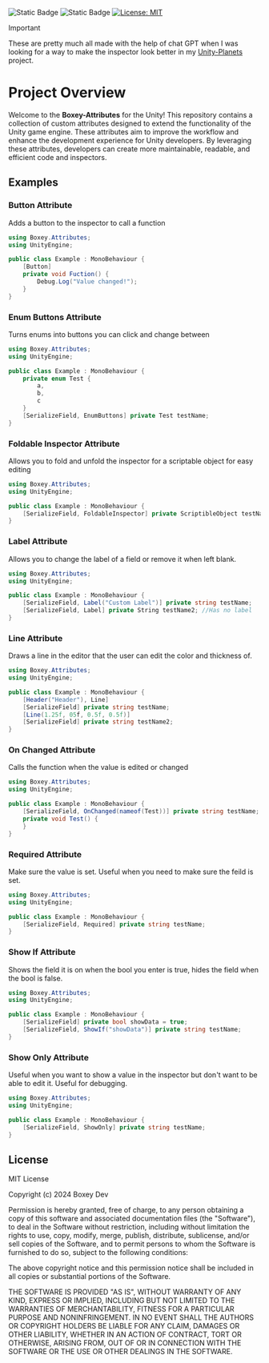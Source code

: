 ![Static Badge](https://img.shields.io/badge/Verson-2022.3.22f1-5300EB?style=for-the-badge&logo=Unity)
![Static Badge](https://img.shields.io/badge/Version-1.0.0-blue?style=for-the-badge)
[![License: MIT](https://img.shields.io/badge/License-MIT-yellow.svg?style=for-the-badge)](https://opensource.org/licenses/MIT)

> [!IMPORTANT]
These are pretty much all made with the help of chat GPT when I was looking for a way to make the inspector look better in my [Unity-Planets](https://github.com/B0XEY/Unity-Planets) project.

# Project Overview
Welcome to the **Boxey-Attributes** for the Unity! This repository contains a collection of custom attributes designed to extend the functionality of the Unity game engine. These attributes aim to improve the workflow and enhance the development experience for Unity developers. By leveraging these attributes, developers can create more maintainable, readable, and efficient code and inspectors.

## Examples
### Button Attribute
Adds a button to the inspector to call a function
```c#
using Boxey.Attributes;
using UnityEngine;

public class Example : MonoBehaviour {
    [Button]
    private void Fuction() {
        Debug.Log("Value changed!");
    }
}
```
### Enum Buttons Attribute
Turns enums into buttons you can click and change between
```c#
using Boxey.Attributes;
using UnityEngine;

public class Example : MonoBehaviour {
    private enum Test {
        a,
        b,
        c
    }
    [SerializeField, EnumButtons] private Test testName;
}
```
### Foldable Inspector Attribute
Allows you to fold and unfold the inspector for a scriptable object for easy editing
```c#
using Boxey.Attributes;
using UnityEngine;

public class Example : MonoBehaviour {
    [SerializeField, FoldableInspector] private ScriptibleObject testName;
}
```
### Label Attribute
Allows you to change the label of a field or remove it when left blank.
```c#
using Boxey.Attributes;
using UnityEngine;

public class Example : MonoBehaviour {
    [SerializeField, Label("Custom Label")] private string testName;
    [SerializeField, Label] private String testName2; //Has no label
}
```
### Line Attribute
Draws a line in the editor that the user can edit the color and thickness of.
```c#
using Boxey.Attributes;
using UnityEngine;

public class Example : MonoBehaviour {
    [Header("Header"), Line]
    [SerializeField] private string testName;
    [Line(1.25f, 05f, 0.5f, 0.5f)]
    [SerializeField] private string testName2;
}
```
### On Changed Attribute
Calls the function when the value is edited or changed
```c#
using Boxey.Attributes;
using UnityEngine;

public class Example : MonoBehaviour {
    [SerializeField, OnChanged(nameof(Test))] private string testName;
    private void Test() {       
    }
}
```
### Required Attribute
Make sure the value is set. Useful when you need to make sure the feild is set.
```c#
using Boxey.Attributes;
using UnityEngine;

public class Example : MonoBehaviour {
    [SerializeField, Required] private string testName;
}
```
### Show If Attribute
Shows the field it is on when the bool you enter is true, hides the field when the bool is false.
```c#
using Boxey.Attributes;
using UnityEngine;

public class Example : MonoBehaviour {
    [SerializeField] private bool showData = true;
    [SerializeField, ShowIf("showData")] private string testName;
}
```
### Show Only Attribute
Useful when you want to show a value in the inspector but don't want to be able to edit it. Useful for debugging.
```c#
using Boxey.Attributes;
using UnityEngine;

public class Example : MonoBehaviour {
    [SerializeField, ShowOnly] private string testName;
}
```

## License
MIT License

Copyright (c) 2024 Boxey Dev

Permission is hereby granted, free of charge, to any person obtaining a copy
of this software and associated documentation files (the "Software"), to deal
in the Software without restriction, including without limitation the rights
to use, copy, modify, merge, publish, distribute, sublicense, and/or sell
copies of the Software, and to permit persons to whom the Software is
furnished to do so, subject to the following conditions:

The above copyright notice and this permission notice shall be included in all
copies or substantial portions of the Software.

THE SOFTWARE IS PROVIDED "AS IS", WITHOUT WARRANTY OF ANY KIND, EXPRESS OR
IMPLIED, INCLUDING BUT NOT LIMITED TO THE WARRANTIES OF MERCHANTABILITY,
FITNESS FOR A PARTICULAR PURPOSE AND NONINFRINGEMENT. IN NO EVENT SHALL THE
AUTHORS OR COPYRIGHT HOLDERS BE LIABLE FOR ANY CLAIM, DAMAGES OR OTHER
LIABILITY, WHETHER IN AN ACTION OF CONTRACT, TORT OR OTHERWISE, ARISING FROM,
OUT OF OR IN CONNECTION WITH THE SOFTWARE OR THE USE OR OTHER DEALINGS IN THE
SOFTWARE.
